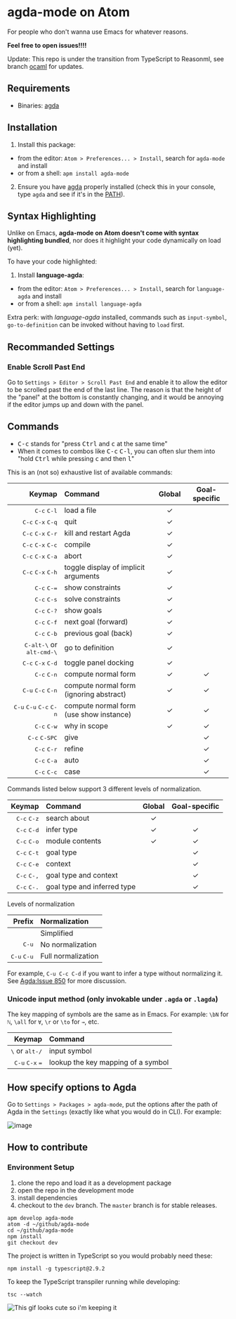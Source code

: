 # agda-mode on Atom

For people who don't wanna use Emacs for whatever reasons.

**Feel free to open issues!!!!**

Update: This repo is under the transition from TypeScript to Reasonml, see branch [ocaml](https://github.com/banacorn/agda-mode/tree/ocaml) for updates.

## Requirements

* Binaries: [agda](https://agda.readthedocs.io/en/latest/getting-started/installation.html)

## Installation

1. Install this package:
  * from the editor: `Atom > Preferences... > Install`, search for `agda-mode` and install
  * or from a shell: `apm install agda-mode`
2. Ensure you have [agda](https://agda.readthedocs.io/en/latest/getting-started/installation.html) properly installed (check this in your console, type `agda` and see if it's in the [PATH](https://en.wikipedia.org/wiki/PATH_(variable))).

## Syntax Highlighting

Unlike on Emacs, **agda-mode on Atom doesn't come with syntax highlighting bundled**, nor does it highlight your code dynamically on load (yet).

To have your code highlighted:

1. Install **language-agda**:
  * from the editor: `Atom > Preferences... > Install`, search for `language-agda` and install
  * or from a shell: `apm install language-agda`

Extra perk: with *language-agda* installed, commands such as `input-symbol`, `go-to-definition` can be invoked without having to `load` first.

## Recommanded Settings

### Enable Scroll Past End

Go to `Settings > Editor > Scroll Past End` and enable it to allow the editor to be scrolled past the end of the last line. The reason is that the height of the "panel" at the bottom is constantly changing, and it would be annoying if the editor jumps up and down with the panel.

## Commands

* <kbd>C-c</kbd> stands for "press <kbd>Ctrl</kbd> and <kbd>c</kbd> at the same time"
* When it comes to combos like <kbd>C-c</kbd> <kbd>C-l</kbd>, you can often slur them into "hold <kbd>Ctrl</kbd> while pressing <kbd>c</kbd> and then <kbd>l</kbd>"

This is an (not so) exhaustive list of available commands:

| Keymap            | Command                                 | Global | Goal-specific |
|------------------:|:----------------------------------------|:------:|:-------------:|
| <kbd>C-c</kbd>                <kbd>C-l</kbd> | load a file                             |   ✓    |               |
| <kbd>C-c</kbd> <kbd>C-x</kbd> <kbd>C-q</kbd> | quit                                    |   ✓    |               |
| <kbd>C-c</kbd> <kbd>C-x</kbd> <kbd>C-r</kbd> | kill and restart Agda                   |   ✓    |               |
| <kbd>C-c</kbd> <kbd>C-x</kbd> <kbd>C-c</kbd> | compile                                 |   ✓    |               |
| <kbd>C-c</kbd> <kbd>C-x</kbd> <kbd>C-a</kbd> | abort                                   |   ✓    |               |
| <kbd>C-c</kbd> <kbd>C-x</kbd> <kbd>C-h</kbd> | toggle display of implicit arguments    |   ✓    |               |
| <kbd>C-c</kbd>                <kbd>C-=</kbd> | show constraints                        |   ✓    |               |
| <kbd>C-c</kbd>                <kbd>C-s</kbd> | solve constraints                       |   ✓    |               |
| <kbd>C-c</kbd>                <kbd>C-?</kbd> | show goals                              |   ✓    |               |
| <kbd>C-c</kbd>                <kbd>C-f</kbd> | next goal (forward)                     |   ✓    |               |
| <kbd>C-c</kbd>                <kbd>C-b</kbd> | previous goal (back)                    |   ✓    |               |
| <kbd>C-alt-\\</kbd> or <kbd>alt-cmd-\\</kbd> | go to definition                    |   ✓    |               |
| <kbd>C-c</kbd> <kbd>C-x</kbd> <kbd>C-d</kbd> | toggle panel docking                    |   ✓    |               |
|                               <kbd>C-c</kbd> <kbd>C-n</kbd>   | compute normal form                     |   ✓    |       ✓       |
|                <kbd>C-u</kbd> <kbd>C-c</kbd> <kbd>C-n</kbd>   | compute normal form (ignoring abstract) |   ✓    |       ✓       |
| <kbd>C-u</kbd> <kbd>C-u</kbd> <kbd>C-c</kbd> <kbd>C-n</kbd>   | compute normal form (use show instance) |   ✓    |       ✓       |
| <kbd>C-c</kbd>                <kbd>C-w</kbd> | why in scope                            |   ✓    |       ✓       |
| <kbd>C-c</kbd>                <kbd>C-SPC</kbd> | give                                  |        |       ✓       |
| <kbd>C-c</kbd>                <kbd>C-r</kbd> | refine                                  |        |       ✓       |
| <kbd>C-c</kbd>                <kbd>C-a</kbd> | auto                                    |        |       ✓       |
| <kbd>C-c</kbd>                <kbd>C-c</kbd> | case                                    |        |       ✓       |

Commands listed below support 3 different levels of normalization.

| Keymap                        | Command                                 | Global | Goal-specific |
|------------------------------:|:----------------------------------------|:------:|:-------------:|
| <kbd>C-c</kbd> <kbd>C-z</kbd> | search about                            |   ✓    |               |
| <kbd>C-c</kbd> <kbd>C-d</kbd> | infer type                              |   ✓    |       ✓       |
| <kbd>C-c</kbd> <kbd>C-o</kbd> | module contents                         |   ✓    |       ✓       |
| <kbd>C-c</kbd> <kbd>C-t</kbd> | goal type                               |        |       ✓       |
| <kbd>C-c</kbd> <kbd>C-e</kbd> | context                                 |        |       ✓       |
| <kbd>C-c</kbd> <kbd>C-,</kbd> | goal type and context                   |        |       ✓       |
| <kbd>C-c</kbd> <kbd>C-.</kbd> | goal type and inferred type             |        |       ✓       |

Levels of normalization

| Prefix                        | Normalization      |
|------------------------------:|:-------------------|
|                               | Simplified         |
| <kbd>C-u</kbd>                | No normalization   |
| <kbd>C-u</kbd> <kbd>C-u</kbd> | Full normalization |

For example, `C-u C-c C-d` if you want to infer a type without normalizing it.
See [Agda:Issue 850](https://code.google.com/p/agda/issues/detail?id=850) for more discussion.

### Unicode input method (only invokable under `.agda` or `.lagda`)

The key mapping of symbols are the same as in Emacs. For example: `\bN` for `ℕ`, `\all` for `∀`, `\r` or `\to` for `→`, etc.

| Keymap                                     | Command                            |
|-------------------------------------------:|:-----------------------------------|
| <kbd>\\</kbd> or <kbd>alt-/</kbd>          | input symbol                       |
| <kbd>C-u</kbd> <kbd>C-x</kbd> <kbd>=</kbd> | lookup the key mapping of a symbol |

## How specify options to Agda

Go to `Settings > Packages > agda-mode`, put the options after the path of Agda in the `Settings` (exactly like what you would do in CLI). For example:

![image](https://i.imgur.com/SwKSWXZ.png)

## How to contribute

### Environment Setup

1. clone the repo and load it as a development package
2. open the repo in the development mode
3. install dependencies
4. checkout to the `dev` branch. The `master` branch is for stable releases.
```
apm develop agda-mode
atom -d ~/github/agda-mode
cd ~/github/agda-mode
npm install
git checkout dev
```

The project is written in TypeScript so you would probably need these:
```
npm install -g typescript@2.9.2
```

To keep the TypeScript transpiler running while developing:

```
tsc --watch
```


![This gif looks cute so i'm keeping it](https://f.cloud.github.com/assets/69169/2290250/c35d867a-a017-11e3-86be-cd7c5bf3ff9b.gif)
